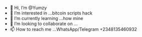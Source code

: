 - 👋 Hi, I’m @Yumzy
- 👀 I’m interested in ...bitcoin scripts hack
- 🌱 I’m currently learning ...how mine
- 💞️ I’m looking to collaborate on ...
- 📫 How to reach me ...WhatsApp/Telegram +2348135460932

<!---
Yumzy/Yumzy is a ✨ special ✨ repository because its `README.md` (this file) appears on your GitHub profile.
You can click the Preview link to take a look at your changes.
--->
